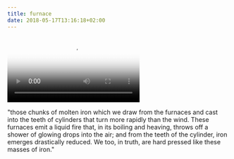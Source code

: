 ```yaml
---
title: furnace
date: 2018-05-17T13:16:18+02:00
---
```

<video controls poster="images/copper1.jpg">
<source src="images/copper2.webm" type="video/webm">
</video>

"those chunks of molten iron which we draw from the furnaces and cast into the teeth of cylinders that turn more rapidly than the wind. These furnaces emit a liquid fire that, in its boiling and heaving, throws off a shower of glowing drops into the air; and from the teeth of the cylinder, iron emerges drastically reduced. We too, in truth, are hard pressed like these masses of iron."

<!--more-->
